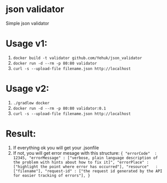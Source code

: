 # json validator
Simple json validator
# Usage v1:
1) `docker build -t validator github.com/Yehuk/json_validator`
2) `docker run -d --rm -p 80:80 validator`
3) `curl -s --upload-file filename.json http://localhost`
# Usage v2:
1) `./gradlew docker`
2) `docker run -d --rm -p 80:80 validator:0.1`
3) `curl -s --upload-file filename.json http://localhost`
# Result:
1) If everything ok you will get your .jsonfile
2) If not, you will get error mesage with this structure:
`{
 "errorCode"  : 12345,
 "errorMessage" : ["verbose, plain language description of the problem with hints about how to fix it]",
 "errorPlace" : ["highlight the point where error has occurred"],
 "resource"   : ["filename"],
 "request-id" : ["the request id generated by the API for easier tracking of errors"],
}`
